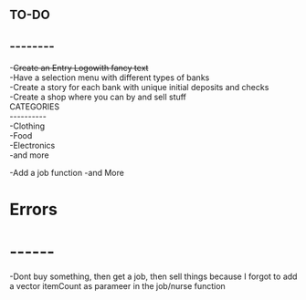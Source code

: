 ## TO-DO<br>
## --------<br>
-~~Create an Entry Logowith fancy text~~<br>
-Have a selection menu with different types of banks<br>
-Create a story for each bank with unique initial deposits and
 checks<br>
-Create a shop where you can by and sell stuff<br>
	CATEGORIES<br>
	----------<br>
		-Clothing<br>
		-Food<br>
		-Electronics<br>
		-and more<br>
	
-Add a job function
-and More

# Errors
# ------
-Dont buy something, then get a job, then sell things because I forgot to add a vector itemCount as parameer in the job/nurse function
